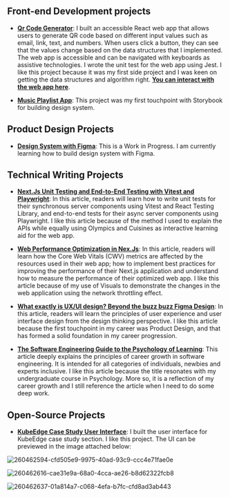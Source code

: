 ## Front-end Development projects

- **[Qr Code Generator](https://github.com/ArafatAbdussalam/QR-Code-Generator)**: I built an accessible React web app that allows users to generate QR code based on different input values such as email, link, text, and numbers. When users click a button, they can see that the values change based on the data structures that I implemented. The web app is accessible and can be navigated with keyboards as assistive technologies. I wrote the unit test for the web app using Jest. I like this project because it was my first side project and I was keen on getting the data structures and algorithm right. **[You can interact with the web app here](https://my-qr-code-app.netlify.app/)**.

- **[Music Playlist App](https://github.com/growwithuduak/geek-devs-frontend/blob/Feat/Arafat-and-Mercy-music-app/src/components/Button/Button.stories.jsx)**: This project was my first touchpoint with Storybook for building design system.

## Product Design Projects

- **[Design System with Figma](https://www.figma.com/community/file/1510702919750165936)**: This is a Work in Progress. I am currently learning how to build design system with Figma.

## Technical Writing Projects
- **[Next.Js Unit Testing and End-to-End Testing with Vitest and Playwright](https://strapi.io/blog/nextjs-testing-guide-unit-and-e2e-tests-with-vitest-and-playwright)**: In this article, readers will learn how to write unit tests for their synchronous server components using Vitest and React Testing Library, and end-to-end tests for their async server components using Playwright. I like this article because of the method I used to explain the APIs while equally using Olympics and Cuisines as interactive learning aid for the web app.
  
- **[Web Performance Optimization in Nex.Js](https://strapi.io/blog/web-performance-optimization-in-nextjs)**: In this article, readers will learn how the Core Web Vitals (CWV) metrics are affected by the resources used in their web app; how to implement best practices for improving the performance of their Next.js application and understand how to measure the performance of their optimized web app. I like this article because of my use of Visuals to demonstrate the changes in the web application using the network throttling effect.

- **[What exactly is UX/UI design? Beyond the buzz buzz Figma Design](https://arafatsalam.hashnode.dev/what-exactly-is-uxui-beyond-the-buzz-buzz-figma-design)**: In this article, readers will learn the principles of user experience and user interface design from the design thinking perspective. I like this article because the first touchpoint in my career was Product Design, and that has formed a solid foundation in my career progression.

- **[The Software Engineering Guide to the Psychology of Learning]()**: This article deeply explains the principles of career growth in software engineering. It is intended for all categories of individuals, newbies and experts inclusive. I like this article because the title resonates with my undergraduate course in Psychology. More so, it is a reflection of my career growth and I still reference the article when I need to do some deep work.

## Open-Source Projects

- **[KubeEdge Case Study User Interface](https://github.com/kubeedge/website/pull/405)**: I built the user interface for KubeEdge case study section. I like this project. The UI can be previewed in the image attached below:

![260462594-cfd505e9-9975-40ad-93c9-ccc4e71fae0e](https://github.com/user-attachments/assets/86772100-587b-4423-9f7e-d81fe5c0d52c)

![260462616-cae31e9a-68a0-4cca-ae26-b8d62322fcb8](https://github.com/user-attachments/assets/6199232e-0380-4e45-9d79-3232d55b6015)

![260462637-01a814a7-c068-4efa-b7fc-cfd8ad3ab443](https://github.com/user-attachments/assets/63643a1a-b5bc-466b-944b-bcc569cd3038)

